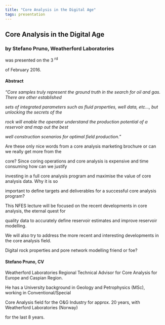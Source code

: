 ```yaml
---
title: "Core Analysis in the Digital Age"
tags: presentation 
---
```



		
<h2>
Core Analysis in the Digital Age
</h2>

 



		
<h3>
by Stefano Pruno, Weatherford Laboratories 
</h3>

 



 
<p>
was presented on the 3
<sup>
rd
</sup>

 of February 2016.
</p>

	

 
<h4>
Abstract
</h4>



      
<p>
<em>
“Core samples truly represent the ground truth in the search for oil and gas. There are other established

sets of integrated parameters such as fluid properties, well data, etc…, but unlocking the secrets of the

rock will enable the operator understand the production potential of a reservoir and map out the best

well construction scenarios for optimal field production.”
</em>

</p>

<p>


Are these only nice words from a core analysis marketing brochure or can we really get more from the

core? Since coring operations and core analysis is expensive and time consuming how can we justify

investing in a full core analysis program and maximise the value of core analysis data. Why it is so

important to define targets and deliverables for a successful core analysis program?
</p>

<p>


This NFES lecture will be focused on the recent developments in core analysis, the eternal quest for

quality data to accurately define reservoir estimates and improve reservoir modelling.
</p>

<p>


We will also try to address the more recent and interesting developments in the core analysis field.

Digital rock properties and pore network modelling friend or foe?

</p>





<h4>
Stefano Pruno, CV
</h4>





<p>
Weatherford Laboratories Regional Technical Advisor for Core Analysis for Europe and Caspian Region.

He has a University background in Geology and Petrophysics (MSc), working in Conventional/Special

Core Analysis field for the O&G Industry for approx. 20 years, with Weatherford Laboratories (Norway)

for the last 8 years.

    
</p>

	

